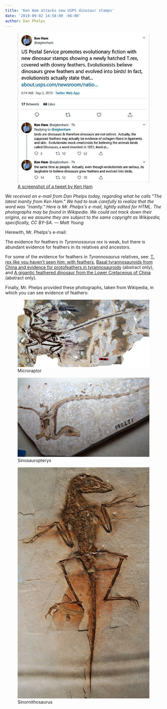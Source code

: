 ```yaml
---
title: 'Ken Ham attacks new USPS dinosaur stamps'
date: '2019-09-02 14:58:00 -06:00'
author: Dan Phelps
---
```

<figure>
<img src="/uploads/2019/Hams_Tweet.JPG" alt="Screenshot"/>
<figcaption>
<a href="https://twitter.com/aigkenham/status/1168497312747991040">A screenshot of a tweet by Ken Ham</a> 
</figcaption>
</figure>

<i>We received an e-mail from Dan Phelps today, regarding what he calls "The latest inanity from Ken Ham." We had to look carefully to realize that the word was "inanity." Here is Mr. Phelps's e-mail, lightly edited for HTML. The photographs may be found in Wikipedia. We could not track down their origins, so we assume they are subject to the same copyright as Wikipedia, specifically, CC BY-SA. — Matt Young</i>

Herewith, Mr. Phelps's e-mail: 


The evidence for feathers in <i>Tyrannosaurus rex</i> is weak, but there is abundant evidence for feathers in its relatives and ancestors.

For some of the evidence for feathers in <i>Tyrannosaurus</i> relatives, see: <a href="https://www.nytimes.com/2019/03/07/arts/design/t-rex-exhibition-american-museum-of-natural-history.html">T. rex like you haven’t seen him: with feathers</a>, <a href="https://www.nature.com/articles/nature02855">Basal tyrannosauroids from China and evidence for protofeathers in tyrannosauroids</a> (abstract only), and <a href="https://www.nature.com/articles/nature10906">A gigantic feathered dinosaur from the Lower Cretaceous of China</a> (abstract only).

Finally, Mr. Phelps provided these photographs, taken from Wikipedia, in which you can see evidence of feathers:

<!--more-->

<figure>
<img src="/uploads/2019/Microraptor_600.jpg" alt="Microraptor"/>
<figcaption>Microraptor</figcaption>
</figure>


<figure>
<img src="/uploads/2019/Sinosauropteryx_600.jpg" alt="Sinosauropteryx"/>
<figcaption>Sinosauropteryx</figcaption>
</figure>


<figure>
<img src="/uploads/2019/Sinornithosaurus_600.jpg" alt="Sinornithosaurus"/>
<figcaption>Sinornithosaurus</figcaption>
</figure>
